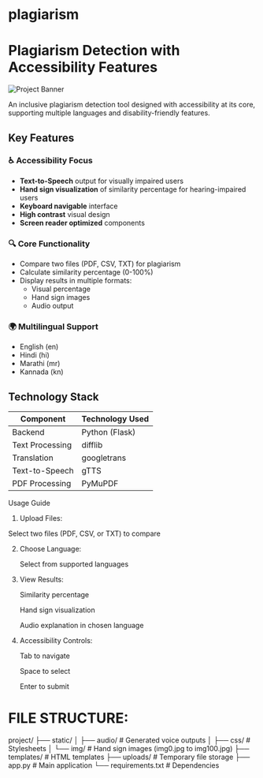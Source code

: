 # plagiarism

# Plagiarism Detection with Accessibility Features

![Project Banner](static/img/demo.jpg) <!-- Add a demo image if available -->

An inclusive plagiarism detection tool designed with accessibility at its core, supporting multiple languages and disability-friendly features.

## Key Features

### ♿ Accessibility Focus
- **Text-to-Speech** output for visually impaired users
- **Hand sign visualization** of similarity percentage for hearing-impaired users
- **Keyboard navigable** interface
- **High contrast** visual design
- **Screen reader optimized** components

### 🔍 Core Functionality
- Compare two files (PDF, CSV, TXT) for plagiarism
- Calculate similarity percentage (0-100%)
- Display results in multiple formats:
  - Visual percentage
  - Hand sign images
  - Audio output

### 🌍 Multilingual Support
- English (en)
- Hindi (hi)
- Marathi (mr) 
- Kannada (kn)

## Technology Stack

| Component       | Technology Used |
|----------------|----------------|
| Backend        | Python (Flask) |
| Text Processing| difflib        |
| Translation    | googletrans    |
| Text-to-Speech | gTTS           |
| PDF Processing | PyMuPDF        |

Usage Guide
1. Upload Files:

  Select two files (PDF, CSV, or TXT) to compare

2. Choose Language:

   Select from supported languages

3. View Results:

   Similarity percentage

   Hand sign visualization

   Audio explanation in chosen language

4. Accessibility Controls:

   Tab to navigate

   Space to select

   Enter to submit
   
# FILE STRUCTURE:

project/
├── static/
│   ├── audio/       # Generated voice outputs
│   ├── css/         # Stylesheets
│   └── img/         # Hand sign images (img0.jpg to img100.jpg)
├── templates/       # HTML templates
├── uploads/         # Temporary file storage
├── app.py           # Main application
└── requirements.txt # Dependencies

